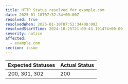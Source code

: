 ```yaml
---
title: HTTP Status resolved for example.com
date: 2025-01-10T07:52:34+00:00Z
resolved: True
resolvedWhen: 2025-01-10T07:52:34+00:00Z
resolvedStartTime: 2024-10-25T21:09:43.191474+00:00
severity: notice
affected:
  - example.com
section: issue
---
```


| Expected Statuses | Actual Status  |
|-------------------|----------------|
| 200, 301, 302 | 200 |

